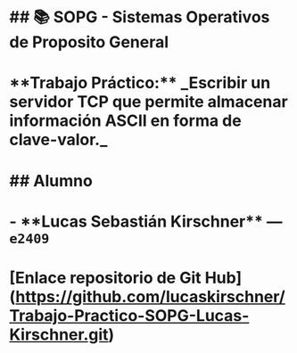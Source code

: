 # \## 📚 SOPG - Sistemas Operativos de Proposito General

# 

# \*\*Trabajo Práctico:\*\* \_Escribir un servidor TCP que permite almacenar información ASCII en forma de clave-valor.\_



# 

# \## Alumno

# 

# \- \*\*Lucas Sebastián Kirschner\*\* — `e2409`

# 

# 

# \[Enlace repositorio de Git Hub](https://github.com/lucaskirschner/Trabajo-Practico-SOPG-Lucas-Kirschner.git)

